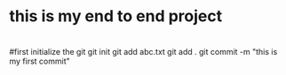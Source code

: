 # this is my end to end project
#

#first initialize the git
git init
git add abc.txt
git add .
git commit -m "this is my first commit"